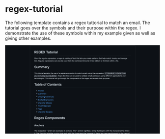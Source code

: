 # regex-tutorial

The following template contains a regex tuttorial to match an email. The tutorial goes over the symbols and their purpose within the regex. I demonstrate the use of these symbols within my example given as well as giving other examples. 

![screenshot of regex tutorial](./Screenshot%202022-11-15%20at%2011.54.30%20AM.png)